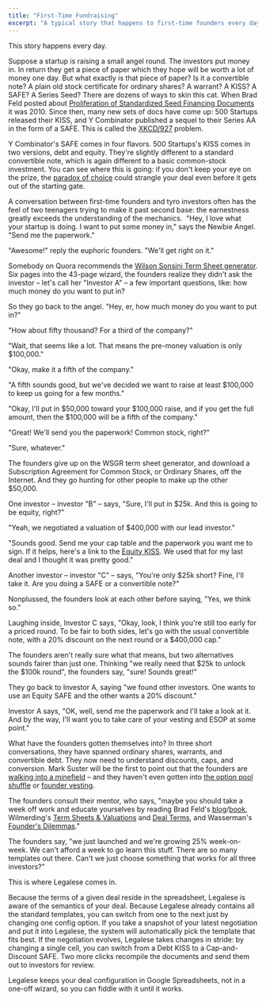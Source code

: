 ```yaml
---
title: "First-Time Fundraising"
excerpt: "A typical story that happens to first-time founders every day."
---
```

This story happens every day.

Suppose a startup is raising a small angel round. The investors put money in. In return they get a piece of paper which they hope will be worth a lot of money one day. But what exactly is that piece of paper? Is it a convertible note? A plain old stock certificate for ordinary shares? A warrant? A KISS? A SAFE? A Series Seed? There are dozens of ways to skin this cat. When Brad Feld posted about [Proliferation of Standardized Seed Financing Documents](http://www.feld.com/archives/2010/03/the-proliferation-of-standardized-seed-financing-documents.html) it was 2010. Since then, many new sets of docs have come up: 500 Startups released their KISS, and Y Combinator published a sequel to their Series AA in the form of a SAFE. This is called the [XKCD/927](http://www.xkcd.com/927/) problem.

Y Combinator's SAFE comes in four flavors. 500 Startups's KISS comes in two versions, debt and equity. They're slightly different to a standard convertible note, which is again different to a basic common-stock investment. You can see where this is going: if you don't keep your eye on the prize, the [paradox of choice](http://www.amazon.com/Paradox-Choice-Barry-Schwartz-ebook/dp/B000TDGGVU/) could strangle your deal even before it gets out of the starting gate.

A conversation between first-time founders and tyro investors often has the feel of two teenagers trying to make it past second base: the earnestness greatly exceeds the understanding of the mechanics.
​
"Hey, I love what your startup is doing. I want to put some money in," says the Newbie Angel. "Send me the paperwork."

"Awesome!" reply the euphoric founders. "We'll get right on it."

Somebody on Quora recommends the [Wilson Sonsini Term Sheet generator](http://www.quora.com/Are-there-any-standard-contract-templates-that-investors-and-founders-can-use-for-startup-funding). Six pages into the 43-page wizard, the founders realize they didn't ask the investor – let's call her "Investor A" – a few important questions, like: how much money do you want to put in?

So they go back to the angel. "Hey, er, how much money do you want to put in?"

"How about fifty thousand? For a third of the company?"

"Wait, that seems like a lot. That means the pre-money valuation is only $100,000."

"Okay, make it a fifth of the company."

"A fifth sounds good, but we've decided we want to raise at least $100,000 to keep us going for a few months."

"Okay, I'll put in $50,000 toward your $100,000 raise, and if you get the full amount, then the $100,000 will be a fifth of the company."

"Great! We'll send you the paperwork! Common stock, right?"

"Sure, whatever."

The founders give up on the WSGR term sheet generator, and download a Subscription Agreement for Common Stock, or Ordinary Shares, off the Internet. And they go hunting for other people to make up the other $50,000.

One investor – investor "B" – says, "Sure, I'll put in $25k. And this is going to be equity, right?"

"Yeah, we negotiated a valuation of $400,000 with our lead investor."

"Sounds good. Send me your cap table and the paperwork you want me to sign. If it helps, here's a link to the [Equity KISS](https://500startups.box.com/s/wxkh7gqyqsfmoxixk7vm). We used that for my last deal and I thought it was pretty good."

Another investor – investor "C" – says, "You're only $25k short? Fine, I'll take it. Are you doing a SAFE or a convertible note?"

Nonplussed, the founders look at each other before saying, "Yes, we think so."

Laughing inside, Investor C says, "Okay, look, I think you're still too early for a priced round. To be fair to both sides, let's go with the usual convertible note, with a 20% discount on the next round or a $400,000 cap."

The founders aren't really sure what that means, but two alternatives sounds fairer than just one. Thinking "we really need that $25k to unlock the $100k round", the founders say, "sure! Sounds great!"

They go back to Investor A, saying "we found other investors. One wants to use an Equity SAFE and the other wants a 20% discount."

Investor A says, "OK, well, send me the paperwork and I'll take a look at it. And by the way, I'll want you to take care of your vesting and ESOP at some point."

What have the founders gotten themselves into? In three short conversations, they have spanned ordinary shares, warrants, and convertible debt. They now need to understand discounts, caps, and conversion. Mark Suster will be the first to point out that the founders are [walking into a minefield](http://www.bothsidesofthetable.com/2014/09/17/bad-notes-on-venture-capital/) – and they haven't even gotten into [the option pool shuffle](http://venturehacks.com/articles/option-pool-shuffle) or [founder vesting](http://www.quora.com/Whats-an-appropriate-founder-vesting-schedule).

The founders consult their mentor, who says, "maybe you should take a week off work and educate yourselves by reading Brad Feld's [blog](http://www.feld.com/archives/2005/08/term-sheet-series-wrap-up.html)/[book](http://www.amazon.com/Venture-Deals-Smarter-Lawyer-Capitalist/dp/B00AO2PWOI/), Wilmerding's [Term Sheets & Valuations](http://www.amazon.com/Term-Sheets-Valuations-Intricacies-Valutions-ebook/dp/B003XYERWM/) and [Deal Terms](http://www.amazon.com/Deal-Terms-Venture-Structures-Valuations-ebook/dp/B003XYESD0/), and Wasserman's [Founder's Dilemmas](http://www.amazon.com/Founders-Dilemmas-Anticipating-Innovation-Entrepreneurship-ebook/dp/B007AIXKUM/)."

The founders say, "we just launched and we're growing 25% week-on-week. We can't afford a week to go learn this stuff. There are so many templates out there. Can't we just choose something that works for all three investors?"

This is where Legalese comes in.

Because the terms of a given deal reside in the spreadsheet, Legalese is aware of the semantics of your deal. Because Legalese already contains all the standard templates, you can switch from one to the next just by changing one config option. If you take a snapshot of your latest negotiation and put it into Legalese, the system will automatically pick the template that fits best. If the negotiation evolves, Legalese takes changes in stride: by changing a single cell, you can switch from a Debt KISS to a Cap-and-Discount SAFE. Two more clicks recompile the documents and send them out to investors for review.

Legalese keeps your deal configuration in Google Spreadsheets, not in a one-off wizard, so you can fiddle with it until it works.